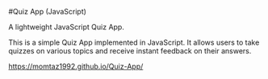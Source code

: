 #Quiz App (JavaScript)

A lightweight JavaScript Quiz App.

This is a simple Quiz App implemented in JavaScript. It allows users to take quizzes on various topics and receive instant feedback on their answers. 

https://momtaz1992.github.io/Quiz-App/
